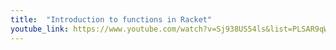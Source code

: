 ```yaml
---
title:  "Introduction to functions in Racket"
youtube_link: https://www.youtube.com/watch?v=Sj938US54ls&list=PLSAR9qWL-3y6b9FFRS6DtTZLGmozeUDRS&index=4
---
```

